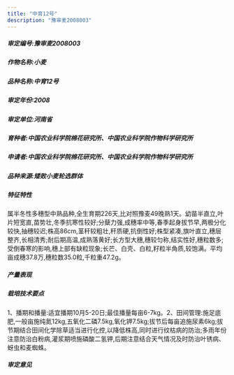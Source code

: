 ```yaml
---
title: "中育12号"
description: "豫审麦2008003"
---
```

##### 审定编号:豫审麦2008003

##### 作物名称:小麦

##### 品种名称:中育12号

##### 审定年份:2008

##### 审定单位:河南省

##### 育种者:中国农业科学院棉花研究所、中国农业科学院作物科学研究所

##### 申请者:中国农业科学院棉花研究所、中国农业科学院作物科学研究所

##### 品种来源:矮败小麦轮选群体

##### 特征特性
属半冬性多穗型中熟品种,全生育期226天,比对照豫麦49晚熟1天。幼苗半直立,叶片短宽直,苗势壮,冬季抗寒性较好;分蘖力强,成穗率中等,春季起身拔节早,两极分化较快,抽穗较迟;株高86cm,茎秆较粗壮,秆质硬,抗倒性好;株型紧凑,旗叶直立,穗层整齐,长相清秀;耐后期高温,成熟落黄好;长方型大穗,穗较匀称,结实性好,穗粒数多;受倒春寒的影响,穗上部有缺粒现象;长芒、白壳、白粒,籽粒半角质,较饱满。平均亩成穗37.8万,穗粒数35.0粒,千粒重47.2g。

##### 产量表现


##### 栽培技术要点
1、播期和播量:适宜播期10月5-20日;最佳播量每亩6-7kg。2、田间管理:施足底肥,一般亩施纯氮12kg,五氧化二磷7.5kg,氧化钾7.5kg;拔节后每亩追施尿素6kg;拔节期结合田间化学除草适当进行化控,以降低株高,同时进行纹枯病的防治;多雨年份注意防治白粉病,灌浆期喷施磷酸二氢钾,后期注意结合天气情况及时防治叶锈病、蚜虫和麦蜘蛛。

##### 审定意见

